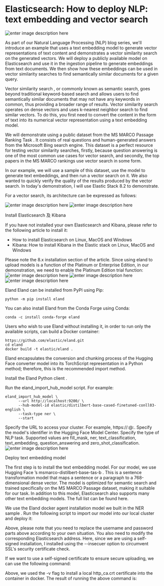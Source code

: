 # Elasticsearch: How to deploy NLP: text embedding and vector search
![enter image description here](https://img-blog.csdnimg.cn/761456fbdd9f4bfbb997dca00e448478.png)

As part of our Natural Language Processing (NLP) blog series, we'll introduce an example that uses a text embedding model to generate vector representations of text content and demonstrates a vector similarity search on the generated vectors. We will deploy a publicly available model on Elasticsearch and use it in the ingestion pipeline to generate embeddings from text documents. We then show how these embeddings can be used in vector similarity searches to find semantically similar documents for a given query. 

Vector similarity search , or commonly known as semantic search, goes beyond traditional keyword-based search and allows users to find semantically similar documents that may not have any keywords in common, thus providing a broader range of results. Vector similarity search operates on dense vectors and uses k-nearest neighbor search to find similar vectors. To do this, you first need to convert the content in the form of text into its numerical vector representation using a text embedding model. 

We will demonstrate using a public dataset from the MS MARCO Passage Ranking Task . It consists of real questions and human-generated answers from the Microsoft Bing search engine. This dataset is a perfect resource for testing vector similarity searches, firstly, because question answering is one of the most common use cases for vector search, and secondly, the top papers in the MS MARCO rankings use vector search in some form.

 In our example, we will use a sample of this dataset, use the model to generate text embeddings, and then run a vector search on it. We also wanted to quickly verify the quality of the results produced by the vector search. In today's demonstration, I will use Elastic Stack 8.2 to demonstrate. 

For a vector search, its architecture can be expressed as follows:

![enter image description here](https://img-blog.csdnimg.cn/523d49d5aa384887a2f34d1fd3e5672c.png)
![enter image description here](https://img-blog.csdnimg.cn/3b050972d809472aa02902382a9861b1.png)

Install
 Elasticsearch 及 Kibana

 If you have not installed your own Elasticsearch and Kibana, please refer to the following article to install it: 
 - How to install Elasticsearch on Linux, MacOS and Windows
 -  Kibana: How to install Kibana in the Elastic stack on Linux, MacOS and Windows 

Please note the 8.x installation section of the article. Since using eland to upload models is a function of the Platinum or Enterprise Edition, in our demonstration, we need to enable the Platinum Edition trial function:
![enter image description here](https://img-blog.csdnimg.cn/8f014aac8de043efbc5a1e582a695ff8.png)
![enter image description here](https://img-blog.csdnimg.cn/37e1e67600444f4fb358323ecd835162.png)
![enter image description here](https://img-blog.csdnimg.cn/bbfdb2461fb140d99b8f2e7c7b6f6d65.png)

Eland 
Eland can be installed from PyPI using Pip:

    python -m pip install eland

You can also install Eland from the Conda Forge using Conda:

    conda -c install conda-forge eland

 Users who wish to use Eland without installing it, in order to run only the available scripts, can build a Docker container:

    https://github.com/elastic/eland.git
    cd eland
    docker build -t elastic/eland .
    

Eland encapsulates the conversion and chunking process of the Hugging Face converter model into its TorchScript representation in a Python method; therefore, this is the recommended import method.

 Install the Eland Python client .

Run the eland_import_hub_model script. For example:

    eland_import_hub_model \
          --url http://localhost:9200/ \
          --hub-model-id elastic/distilbert-base-cased-finetuned-conll03-english \
          --task-type ner \
          --start

 Specify the URL to access your cluster. For example, https://<user>:<password>@<hostname>:<port>. 
 Specify the model's identifier in the Hugging Face Model Center. 
 Specify the type of NLP task. Supported values ​​are fill_mask, ner, text_classification, text_embedding, question_answering and zero_shot_classification.
![enter image description here](https://img-blog.csdnimg.cn/cfee5d914b944a8c8c0e4f48d4b8c275.png)

Deploy text embedding model 

The first step is to install the text embedding model. For our model, we use Hugging Face ’s msmarco-distilbert-base-tas-b . This is a sentence transformation model that maps a sentence or a paragraph to a 768-dimensional dense vector. The model is optimized for semantic search and trained specifically on the MS MARCO Passage dataset, making it suitable for our task. In addition to this model, Elasticsearch also supports many other text embedding models. The full list can be found here. 

We use the Eland docker agent installation model we built in the NER sample . Run the following script to import our model into our local cluster and deploy it:

Above, please note that you need to replace the username and password parts above according to your own situation. You also need to modify the corresponding Elasticsearch address. 
Here, since we are using a self-signed installation, I installed using the --insecuer option to circumvent SSL's security certificate check.

If we want to use a self-signed certificate to ensure secure uploading, we can use the following command:

Above, we used the -v flag to install a local http_ca.crt certificate into the container in docker. The result of running the above command is:
